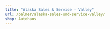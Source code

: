 ```yaml
---
title: "Alaska Sales & Service - Valley"
url: /palmer/alaska-sales-und-service-valley/
shop: Autohaus
---
```

